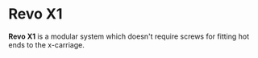 # Revo X1
**Revo X1** is a modular system which doesn't require screws for fitting hot ends to the x-carriage.
